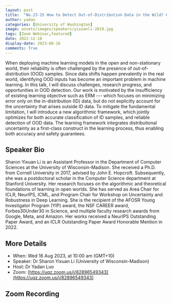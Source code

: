 ```yaml
---
layout: post
title:  "No.23-15 How to Detect Out-of-Distribution Data in the Wild? Challenges, Research Progress and Path Forward"
author: yadan
categories: [University of Washington]
image: assets/images/speakers/yixuanli-2019.jpg
tags: [Zoom Webinar,featured]
date: 2022-12-10
display-date: 2023-08-16
comments: True
---
```

When deploying machine learning models in the open and non-stationary world, their reliability is often challenged by the presence of out-of-distribution (OOD) samples. Since data shifts happen prevalently in the real world, identifying OOD inputs has become an important problem in machine learning. In this talk, I will discuss challenges, research progress, and opportunities in OOD detection. Our work is motivated by the insufficiency of existing learning objective such as ERM --- which focuses on minimizing error only on the in-distribution (ID) data, but do not explicitly account for the uncertainty that arises outside ID data. To mitigate the fundamental limitation, I will introduce a new algorithmic framework, which jointly optimizes for both accurate classification of ID samples, and reliable detection of OOD data. The learning framework integrates distributional uncertainty as a first-class construct in the learning process, thus enabling both accuracy and safety guarantees.


## Speaker Bio
Sharon Yixuan Li is an Assistant Professor in the Department of Computer Sciences at the University of Wisconsin-Madison. She received a Ph.D. from Cornell University in 2017, advised by John E. Hopcroft. Subsequently, she was a postdoctoral scholar in the Computer Science department at Stanford University. Her research focuses on the algorithmic and theoretical foundations of learning in open worlds. She has served as Area Chair for ICLR, NeurIPS, ICML, and Program Chair for Workshop on Uncertainty and Robustness in Deep Learning. She is the recipient of the AFOSR Young Investigator Program (YIP) award, the NSF CAREER award, Forbes30Under30 in Science, and multiple faculty research awards from Google, Meta, and Amazon. Her works received a NeurIPS Outstanding Paper Award, and an ICLR Outstanding Paper Award Honorable Mention in 2022.

## More Details
+ When: Wed 16 Aug 2023, at 10:00 am (GMT+10)
+ Speaker: Dr Sharon Yixuan Li (University of Wisconsin-Madison)
+ Host: Dr Yadan Luo
+ Zoom: [https://uqz.zoom.us/j/82896549343](https://uqz.zoom.us/j/82896549343)




## Zoom Recording
